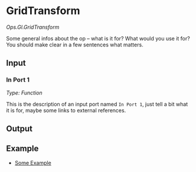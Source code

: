 # GridTransform

*Ops.Gl.GridTransform*

Some general infos about the op – what is it for? What would you use it for? You should make clear in a few sentences what matters.

## Input

### In Port 1

*Type: Function*

This is the description of an input port named `In Port 1`, just tell a bit what it is for, maybe some links to external references.

## Output

## Example

- [Some Example](https://cables.gl/ui/#/project/570287b85cac100233a4f85f)
